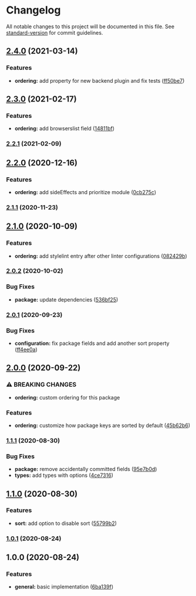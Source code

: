 # Changelog

All notable changes to this project will be documented in this file. See [standard-version](https://github.com/conventional-changelog/standard-version) for commit guidelines.

## [2.4.0](https://github.com/tobua/pakag/compare/v2.3.0...v2.4.0) (2021-03-14)


### Features

* **ordering:** add property for new backend plugin and fix tests ([ff50be7](https://github.com/tobua/pakag/commit/ff50be71c5a70f24434add8f40d28950ff9de24d))

## [2.3.0](https://github.com/tobua/pakag/compare/v2.2.1...v2.3.0) (2021-02-17)


### Features

* **ordering:** add browserslist field ([14811bf](https://github.com/tobua/pakag/commit/14811bfe4b44407faafe4ef4b75a7b876dc50690))

### [2.2.1](https://github.com/tobua/pakag/compare/v2.2.0...v2.2.1) (2021-02-09)

## [2.2.0](https://github.com/tobua/pakag/compare/v2.1.1...v2.2.0) (2020-12-16)


### Features

* **ordering:** add sideEffects and prioritize module ([0cb275c](https://github.com/tobua/pakag/commit/0cb275c76e2397b8d354b9b3acfe8cc258bc21b9))

### [2.1.1](https://github.com/tobua/pakag/compare/v2.1.0...v2.1.1) (2020-11-23)

## [2.1.0](https://github.com/tobua/pakag/compare/v2.0.2...v2.1.0) (2020-10-09)


### Features

* **ordering:** add stylelint entry after other linter configurations ([082429b](https://github.com/tobua/pakag/commit/082429b50b65043e10f9f5052b04a13c35279de4))

### [2.0.2](https://github.com/tobua/pakag/compare/v2.0.1...v2.0.2) (2020-10-02)


### Bug Fixes

* **package:** update dependencies ([536bf25](https://github.com/tobua/pakag/commit/536bf25577ca17ff725dc7c067d6cd5074e12d37))

### [2.0.1](https://github.com/tobua/pakag/compare/v2.0.0...v2.0.1) (2020-09-23)


### Bug Fixes

* **configuration:** fix package fields and add another sort property ([ff4ee0a](https://github.com/tobua/pakag/commit/ff4ee0a4d17a4e64a1d83bf55a31b0f1ebd57e20))

## [2.0.0](https://github.com/tobua/pakag/compare/v1.1.1...v2.0.0) (2020-09-22)


### ⚠ BREAKING CHANGES

* **ordering:** custom ordering for this package

### Features

* **ordering:** customize how package keys are sorted by default ([45b62b6](https://github.com/tobua/pakag/commit/45b62b659386bca68ae62a1debdfd6efddc77bc2))

### [1.1.1](https://github.com/tobua/pakag/compare/v1.1.0...v1.1.1) (2020-08-30)


### Bug Fixes

* **package:** remove accidentally committed fields ([95e7b0d](https://github.com/tobua/pakag/commit/95e7b0d2c980dc4d5880c3c917ce02043dd33a1e))
* **types:** add types with options ([4ce7316](https://github.com/tobua/pakag/commit/4ce7316b5ca1e832346b2d033c1c70740e5fa8db))

## [1.1.0](https://github.com/tobua/pakag/compare/v1.0.1...v1.1.0) (2020-08-30)


### Features

* **sort:** add option to disable sort ([55799b2](https://github.com/tobua/pakag/commit/55799b2976d027ff20aeaa57fbd58f8119ac0572))

### [1.0.1](https://github.com/tobua/pakag/compare/v1.0.0...v1.0.1) (2020-08-24)

## 1.0.0 (2020-08-24)


### Features

* **general:** basic implementation ([6ba139f](https://github.com/tobua/pakag/commit/6ba139f65ba0901c30dae38b89c3a2238f437717))

